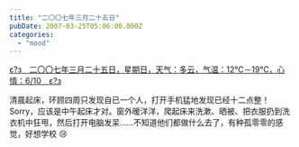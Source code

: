 ```yaml
---
title: "二〇〇七年三月二十五日"
pubDate: 2007-03-25T05:06:00.000Z
categories: 
  - "mood"
---
```


[ε?з　二〇〇七年三月二十五日，星期日，天气：多云，气温：12℃－19℃，心情：6/10　ε?з](https://www.liuweinan.com)

  

清晨起床，环顾四周只发现自已一个人，打开手机猛地发现已经十二点整！Sorry，应该是中午起床才对。窗外暧洋洋，爬起床来洗漱、晒被、把衣服扔到洗衣机中狂甩，然后打开电脑发呆……不知道他们都做什么去了，有种孤零零的感觉，好想学校 :cry:
